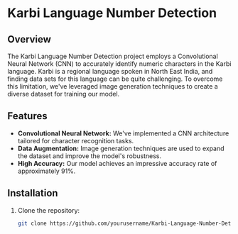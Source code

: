 # Karbi Language Number Detection


## Overview

The Karbi Language Number Detection project employs a Convolutional Neural Network (CNN) to accurately identify numeric characters in the Karbi language. Karbi is a regional language spoken in North East India, and finding data sets for this language can be quite challenging. To overcome this limitation, we've leveraged image generation techniques to create a diverse dataset for training our model.

## Features

- **Convolutional Neural Network:** We've implemented a CNN architecture tailored for character recognition tasks.
- **Data Augmentation:** Image generation techniques are used to expand the dataset and improve the model's robustness.
- **High Accuracy:** Our model achieves an impressive accuracy rate of approximately 91%.


## Installation

1. Clone the repository:

   ```bash
   git clone https://github.com/yourusername/Karbi-Language-Number-Detection.git

